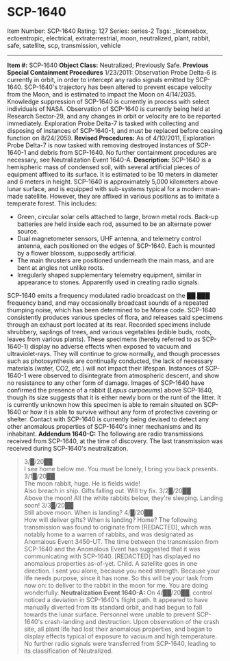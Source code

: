# SCP-1640
Item Number: SCP-1640
Rating: 127
Series: series-2
Tags: _licensebox, ectoentropic, electrical, extraterrestrial, moon, neutralized, plant, rabbit, safe, satellite, scp, transmission, vehicle

---

**Item #:** SCP-1640
**Object Class:** Neutralized; Previously Safe.
**Previous Special Containment Procedures** 1/23/2011: Observation Probe Delta-6 is currently in orbit, in order to intercept any radio signals emitted by SCP-1640. SCP-1640's trajectory has been altered to prevent escape velocity from the Moon, and is estimated to impact the Moon on 4/14/2035. Knowledge suppression of SCP-1640 is currently in process with select individuals of NASA. Observation of SCP-1640 is currently being held at Research Sector-29, and any changes in orbit or velocity are to be reported immediately.
Exploration Probe Delta-7 is tasked with collecting and disposing of instances of SCP-1640-1, and must be replaced before ceasing function on 8/24/2059.
**Revised Procedures:** As of 4/10/2011, Exploration Probe Delta-7 is now tasked with removing destroyed instances of SCP-1640-1 and debris from SCP-1640. No further containment procedures are necessary, see Neutralization Event 1640-A.
**Description:** SCP-1640 is a hemispheric mass of condensed soil, with several artificial pieces of equipment affixed to its surface. It is estimated to be 10 meters in diameter and 6 meters in height. SCP-1640 is approximately 5,000 kilometers above lunar surface, and is equipped with sub-systems typical for a modern man-made satellite. However, they are affixed in various positions as to imitate a temperate forest. This includes:
  * Green, circular solar cells attached to large, brown metal rods. Back-up batteries are held inside each rod, assumed to be an alternate power source.
  * Dual magnetometer sensors, UHF antenna, and telemetry control antenna, each positioned on the edges of SCP-1640. Each is mounted by a flower blossom, supposedly artificial.
  * The main thrusters are positioned underneath the main mass, and are bent at angles not unlike roots.
  * Irregularly shaped supplementary telemetry equipment, similar in appearance to stones. Apparently used in creating radio signals.

SCP-1640 emits a frequency modulated radio broadcast on the ██.███ frequency band, and may occasionally broadcast sounds of a repeated thumping noise, which has been determined to be Morse code.
SCP-1640 consistently produces various species of flora, and releases said specimens through an exhaust port located at its rear. Recorded specimens include shrubbery, saplings of trees, and various vegetables (edible buds, roots, leaves from various plants). These specimens (hereby referred to as SCP-1640-1) display no adverse effects when exposed to vacuum and ultraviolet-rays. They will continue to grow normally, and though processes such as photosynthesis are continually conducted, the lack of necessary materials (water, CO2, etc.) will not impact their lifespan. Instances of SCP-1640-1 were observed to disintegrate from atmospheric descent, and show no resistance to any other form of damage.
Images of SCP-1640 have confirmed the presence of a rabbit (_Lepus curpaeums_) above SCP-1640, though its size suggests that it is either newly born or the runt of the litter. It is currently unknown how this specimen is able to remain situated on SCP-1640 or how it is able to survive without any form of protective covering or shelter. Contact with SCP-1640 is currently being devised to detect any other anomalous properties of SCP-1640's inner mechanisms and its inhabitant.
**Addendum 1640-C:** The following are radio transmissions received from SCP-1640, at the time of discovery. The last transmission was received during SCP-1640's neutralization.
> 3/█/20██  
>  I see home below me. You must be lonely, I bring you back presents.
> 3/1█/20██  
>  The moon rabbit, huge. He is fields wide!  
>  Also breach in ship. Gifts falling out. Will try fix.
> 3/2█/20██  
>  Above the moon! All the white rabbits below, they're sleeping. Landing soon!
> 3/3█/20██  
>  Still above moon. When is landing?
> 4/█/20██  
>  How will deliver gifts? When is landing? Home?
The following transmission was found to originate from [REDACTED], which was notably home to a warren of rabbits, and was designated as Anomalous Event 3450-UT. The time between the transmission from SCP-1640 and the Anomalous Event has suggested that it was communicating with SCP-1640. [REDACTED] has displayed no anomalous properties as-of-yet.
> Child. A satellite goes in one direction. I sent you alone, because you need strength. Because your life needs purpose, since it has none. So this will be your task from now on: to deliver to the rabbit in the moon for me. You are doing wonderfully.
**Neutralization Event 1640-A:** On 4/██/20██, control noticed a deviation in SCP-1640's flight path. It appeared to have manually diverted from its standard orbit, and had begun to fall towards the lunar surface. Personnel were unable to prevent SCP-1640's crash-landing and destruction. Upon observation of the crash site, all plant life had lost their anomalous properties, and began to display effects typical of exposure to vacuum and high temperature. No further radio signals were transferred from SCP-1640, leading to its classification of Neutralized.